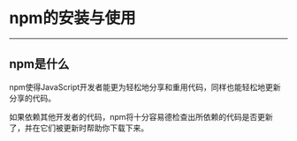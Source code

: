 # npm的安装与使用

------

## npm是什么
npm使得JavaScript开发者能更为轻松地分享和重用代码，同样也能轻松地更新分享的代码。

如果依赖其他开发者的代码，npm将十分容易德检查出所依赖的代码是否更新了，并在它们被更新时帮助你下载下来。